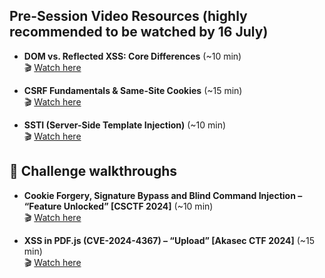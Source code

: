 ## Pre-Session Video Resources (highly recommended to be watched by 16 July)

- **DOM vs. Reflected XSS: Core Differences** (~10 min)  
  🎬 [Watch here](https://youtu.be/EoaDgUgS6QA?si=WXlV8oJZWKNUWbXw)

- **CSRF Fundamentals & Same-Site Cookies** (~15 min)  
  🎬 [Watch here](https://youtu.be/eWEgUcHPle0?si=4IbappEQZiCw2gBA)

- **SSTI (Server-Side Template Injection)** (~10 min)  
  🎬 [Watch here](https://youtu.be/SN6EVIG4c-0?si=XsZjcxt6siy86-ya)

## 🎥 Challenge walkthroughs

- **Cookie Forgery, Signature Bypass and Blind Command Injection – “Feature Unlocked” [CSCTF 2024]** (~10 min)  
  🎬 [Watch here](https://youtu.be/6jvmbvsRLgQ?si=ZT96uQJJpsZqu9jV)

- **XSS in PDF.js (CVE-2024-4367) – “Upload” [Akasec CTF 2024]** (~15 min)  
  🎬 [Watch here](https://youtu.be/XrSOaHoeJCo?si=wNF_afrsWx060Zjw)
